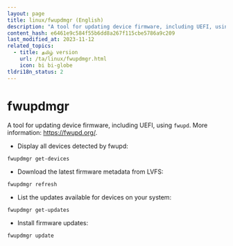 ```yaml
---
layout: page
title: linux/fwupdmgr (English)
description: "A tool for updating device firmware, including UEFI, using `fwupd`."
content_hash: e6461e9c584f55b6dd8a267f115cbe5786a9c209
last_modified_at: 2023-11-12
related_topics:
  - title: தமிழ் version
    url: /ta/linux/fwupdmgr.html
    icon: bi bi-globe
tldri18n_status: 2
---
```

# fwupdmgr

A tool for updating device firmware, including UEFI, using `fwupd`.
More information: <https://fwupd.org/>.

- Display all devices detected by fwupd:

`fwupdmgr get-devices`

- Download the latest firmware metadata from LVFS:

`fwupdmgr refresh`

- List the updates available for devices on your system:

`fwupdmgr get-updates`

- Install firmware updates:

`fwupdmgr update`
